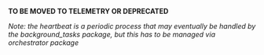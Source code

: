 **TO BE MOVED TO TELEMETRY OR DEPRECATED**

_Note: the heartbeat is a periodic process that may eventually be handled by the background_tasks package, but this has to be managed via orchestrator package_